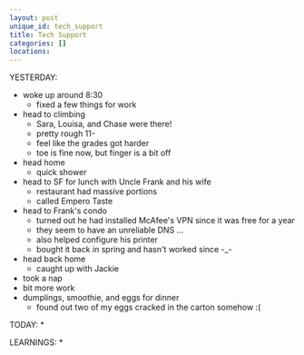 ```yaml
---
layout: post
unique_id: tech_support
title: Tech Support
categories: []
locations: 
---
```


YESTERDAY:
* woke up around 8:30
  * fixed a few things for work
* head to climbing
  * Sara, Louisa, and Chase were there!
  * pretty rough 11-
  * feel like the grades got harder
  * toe is fine now, but finger is a bit off
* head home
  * quick shower
* head to SF for lunch with Uncle Frank and his wife
  * restaurant had massive portions
  * called Empero Taste
* head to Frank's condo
  * turned out he had installed McAfee's VPN since it was free for a year
  * they seem to have an unreliable DNS ...
  * also helped configure his printer
  * bought it back in spring and hasn't worked since -_-
* head back home
  * caught up with Jackie
* took a nap
* bit more work
* dumplings, smoothie, and eggs for dinner
  * found out two of my eggs cracked in the carton somehow :(

TODAY:
* 

LEARNINGS:
* 
